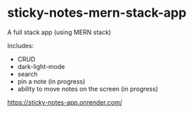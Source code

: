 # sticky-notes-mern-stack-app

A full stack app (using MERN stack) 

Includes:
- CRUD
- dark-light-mode
- search
- pin a note (in progress)
- ability to move notes on the screen (in progress)

https://sticky-notes-app.onrender.com/
